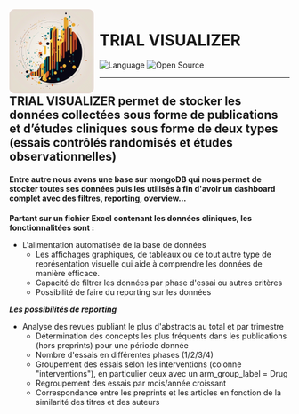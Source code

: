 <img  style="float: left; margin: 0 10px 0 0; " alt="" src="./others_ressources/icon_logo.png">

# **TRIAL VISUALIZER**

![Language](https://img.shields.io/badge/Language-Python-0052cf)
![Open Source](https://badges.frapsoft.com/os/v2/open-source.svg?v=103)

---

## TRIAL VISUALIZER permet de stocker les données collectées sous forme de publications et d’études cliniques sous forme de deux types (essais contrôlés randomisés et études observationnelles)

#### Entre autre nous avons une base sur mongoDB qui nous permet de stocker toutes ses données puis les utilisés à fin d'avoir un dashboard complet avec des filtres, reporting, overview...

__Partant sur un fichier Excel contenant les données cliniques, les fonctionnalitées sont :__

* L'alimentation automatisée de la base de données 
    * Les affichages graphiques, de tableaux ou de tout autre type de représentation visuelle qui aide à comprendre les données de manière efficace.
    * Capacité de filtrer les données par phase d'essai ou autres critères
    * Possibilité de faire du reporting sur les données


***Les possibilités de reporting***
*  Analyse des revues publiant le plus d'abstracts au total et par trimestre
    *  Détermination des concepts les plus fréquents dans les publications (hors preprints) pour une période donnée
    *  Nombre d'essais en différentes phases (1/2/3/4)
    *  Groupement des essais selon les interventions (colonne "interventions"), en particulier ceux avec un arm_group_label = Drug
    *  Regroupement des essais par mois/année croissant
    *  Correspondance entre les preprints et les articles en fonction de la similarité des titres et des auteurs
